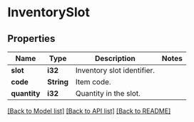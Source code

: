 # InventorySlot

## Properties
Name | Type | Description | Notes
------------ | ------------- | ------------- | -------------
**slot** | **i32** | Inventory slot identifier. | 
**code** | **String** | Item code. | 
**quantity** | **i32** | Quantity in the slot. | 

[[Back to Model list]](../README.md#documentation-for-models) [[Back to API list]](../README.md#documentation-for-api-endpoints) [[Back to README]](../README.md)


